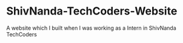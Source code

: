 # ShivNanda-TechCoders-Website
A website which I built when I was working as a Intern in ShivNanda TechCoders

